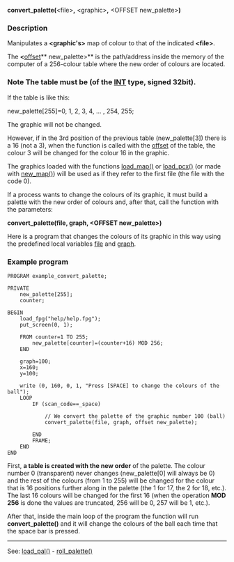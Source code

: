 **convert_palette(**&lt;file&gt;**,** &lt;graphic&gt;**,** &lt;OFFSET new_palette&gt;**)**

### Description

Manipulates a **&lt;graphic's&gt;** map of colour to that of the indicated **&lt;file&gt;**.

The **&lt;**[offset](offset.md)** new_palette&gt;** is the path/address inside the memory of the computer
of a 256-colour table where the new order of colours are located.

### Note The table must be (of the [INT](data_of_type_int.md) type, signed 32bit).

If the table is like this:

  new_palette[255]=0, 1, 2, 3, 4, ... , 254, 255;

The graphic will not be changed.

However, if in the 3rd position of the previous table (new_palette[3]) there is a 16 (not a 3),
when the function is called with the [offset](offset.md) of the table, 
the colour 3 will be changed for the colour 16 in the graphic.

The graphics loaded with the functions [load_map()](load_map()_forward_slash_load_pcx().md) or [load_pcx()](load_map()_forward_slash_load_pcx().md)
(or made with [new_map()](new_map().md)) will be used as if they refer to the first file
(the file with the code 0).

If a process wants to change the colours of its graphic, it must build 
a palette with the new order of colours and, after that, call the function with
the parameters:

  **convert_palette(file, graph, **&lt;OFFSET new_palette&gt;**)**

Here is a program that changes the colours of its graphic in this way
using the predefined local variables [file](local_file.md) and [graph](local_graph.md).

### Example program
```
PROGRAM example_convert_palette;

PRIVATE
    new_palette[255];
    counter;

BEGIN
    load_fpg("help/help.fpg");
    put_screen(0, 1);

    FROM counter=1 TO 255;
        new_palette[counter]=(counter+16) MOD 256;
    END

    graph=100;
    x=160;
    y=100;

    write (0, 160, 0, 1, "Press [SPACE] to change the colours of the ball");
    LOOP
        IF (scan_code==_space)

            // We convert the palette of the graphic number 100 (ball)
            convert_palette(file, graph, offset new_palette);

        END
        FRAME;
    END
END
```


First, **a table is created with the new order**
of the palette. The colour number 0 (transparent) never changes
(new_palette[0] will always be 0) and the rest of the colours (from 1 to 255)
will be changed for the colour that is 16 positions further along in the palette
(the 1 for 17, the 2 for 18, etc.). The last 16 colours will be changed
for the first 16 (when the operation **MOD 256** is done the values are truncated, 
256 will be 0, 257 will be 1, etc.).

After that, inside the main loop of the program the function will run 
**convert_palette()** and it will change the colours of the ball each time
that the space bar is pressed.

---------------------------------------
See: [load_pal()](load_pal().md) - [roll_palette()](roll_palette().md)

